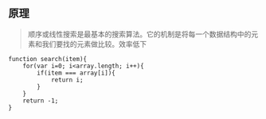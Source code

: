 ## 原理

> 顺序或线性搜索是最基本的搜索算法。它的机制是将每一个数据结构中的元素和我们要找的元素做比较。效率低下

```
function search(item){
    for(var i=0; i<array.length; i++){
        if(item === array[i]){
            return i;
        }
    }
    return -1;
}

```